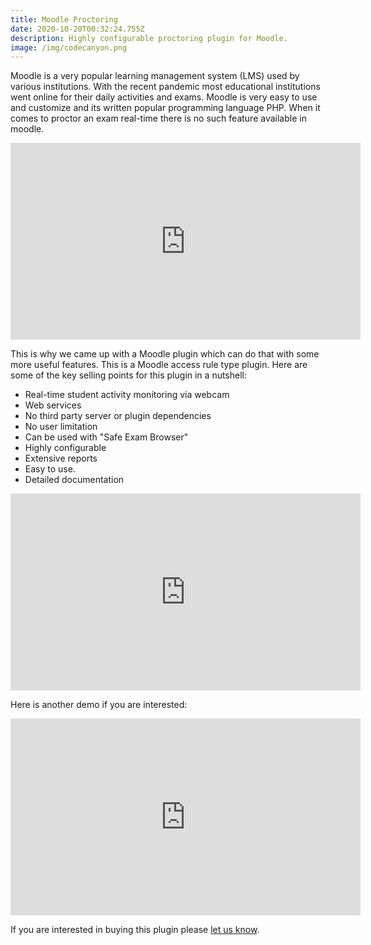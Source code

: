 ```yaml
---
title: Moodle Proctoring
date: 2020-10-20T00:32:24.755Z
description: Highly configurable proctoring plugin for Moodle.
image: /img/codecanyon.png
---
```

Moodle is a very popular learning management system (LMS) used by various institutions.  With the recent pandemic most educational institutions went online for their daily activities and exams. Moodle is very easy to use and customize and its written popular programming language PHP. When it comes to proctor an exam real-time there is no such feature available in moodle.

<iframe width="560" height="315" src="https://www.youtube.com/embed/0d0yQZisPwQ" frameborder="0" allow="accelerometer; autoplay; clipboard-write; encrypted-media; gyroscope; picture-in-picture" allowfullscreen></iframe>

This is why we came up with a Moodle plugin which can do that with some more useful features. This is a Moodle access rule type plugin. Here are some of the key selling points for this plugin in a nutshell:

* Real-time student activity monitoring via webcam
* Web services
* No third party server or plugin dependencies
* No user limitation
* Can be used with "Safe Exam Browser"
* Highly configurable
* Extensive reports
* Easy to use.
* Detailed documentation

<iframe width="560" height="315" src="https://www.youtube.com/embed/eRs5lkOPq8c" frameborder="0" allow="accelerometer; autoplay; clipboard-write; encrypted-media; gyroscope; picture-in-picture" allowfullscreen></iframe>

Here is another demo if you are interested:

<iframe width="560" height="315" src="https://www.youtube.com/embed/GByRKv-dss4" frameborder="0" allow="accelerometer; autoplay; clipboard-write; encrypted-media; gyroscope; picture-in-picture" allowfullscreen></iframe>

If you are interested in buying this plugin please [let us know](https://www.dynamicguy.com/contact/).
